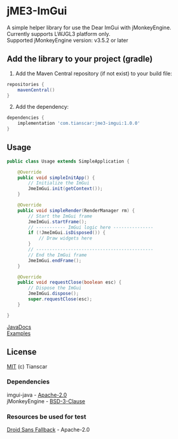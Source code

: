 # jME3-ImGui
A simple helper library for use the Dear ImGui with jMonkeyEngine. Currently supports LWJGL3 platform only.  
Supported jMonkeyEngine version: v3.5.2 or later

## Add the library to your project (gradle)
1. Add the Maven Central repository (if not exist) to your build file:
```groovy
repositories {
    mavenCentral()
}
```

2. Add the dependency:
```groovy
dependencies {
    implementation 'com.tianscar:jme3-imgui:1.0.0'
}
```

## Usage
```java
public class Usage extends SimpleApplication {

    @Override
    public void simpleInitApp() {
        // Initialize the ImGui
        JmeImGui.init(getContext());
    }

    @Override
    public void simpleRender(RenderManager rm) {
        // Start the ImGui frame
        JmeImGui.startFrame();
        // ----------- ImGui logic here ---------------
        if (!JmeImGui.isDisposed()) {
            // Draw widgets here
        }
        // --------------------------------------------
        // End the ImGui frame
        JmeImGui.endFrame();
    }

    @Override
    public void requestClose(boolean esc) {
        // Dispose the ImGui
        JmeImGui.dispose();
        super.requestClose(esc);
    }

}
```
[JavaDocs](https://docs.tianscar.com/jme3-imgui)  
[Examples](lwjgl3/src/test)

## License
[MIT](/LICENSE) (c) Tianscar

### Dependencies
imgui-java - [Apache-2.0](https://github.com/SpaiR/imgui-java/blob/main/LICENSE)  
jMonkeyEngine - [BSD-3-Clause](https://github.com/jMonkeyEngine/jmonkeyengine/blob/master/LICENSE.md)

### Resources be used for test
[Droid Sans Fallback](/lwjgl3/src/test/resources/droid_sans.ttf) - Apache-2.0
